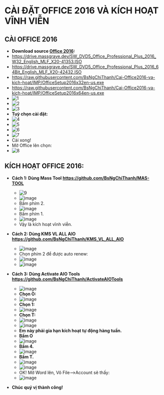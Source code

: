 # CÀI ĐẶT OFFICE 2016 VÀ KÍCH HOẠT VĨNH VIỄN #

## CÀI OFFICE 2016 ##
- **Download source [Office 2016](https://bsthanh-my.sharepoint.com/:u:/g/personal/0914678254_bsthanh_onmicrosoft_com/EWngGMh-zXVEnUgIbGMkGzsBIPUe_tBbXxj8-jz-Nk5B0A?e=JOFyCc):** 
- https://drive.massgrave.dev/SW_DVD5_Office_Professional_Plus_2016_W32_English_MLF_X20-41353.ISO
- https://drive.massgrave.dev/SW_DVD5_Office_Professional_Plus_2016_64Bit_English_MLF_X20-42432.ISO
- https://raw.githubusercontent.com/BsNgChiThanh/Cai-Office2016-va-kich-hoat/IMP/OfficeSetup2016x32en-us.exe
- https://raw.githubusercontent.com/BsNgChiThanh/Cai-Office2016-va-kich-hoat/IMP/OfficeSetup2016x64en-us.exe
- ![1](https://github.com/BsNgChiThanh/Cai-Office2016-va-kich-hoat/assets/82578024/e1ddedf5-a0e8-4a21-9a2d-637918276001)
- ![2](https://github.com/BsNgChiThanh/Cai-Office2016-va-kich-hoat/assets/82578024/9eb104a2-900b-485b-8f42-9d20f31350f6)
- ![3](https://github.com/BsNgChiThanh/Cai-Office2016-va-kich-hoat/assets/82578024/be208d0a-706f-4e94-91a0-c70ccf938cff)
- **Tuỳ chọn cài đặt:**
- ![4](https://github.com/BsNgChiThanh/Cai-Office2016-va-kich-hoat/assets/82578024/95fc5b42-709b-413d-8549-364cf9ceae2e)
- ![5](https://github.com/BsNgChiThanh/Cai-Office2016-va-kich-hoat/assets/82578024/e26260bd-834e-41a5-8200-5428bc49abbc)
- ![6](https://github.com/BsNgChiThanh/Cai-Office2016-va-kich-hoat/assets/82578024/89b484c7-e9a6-491d-b4ab-936725300a43)
- ![7](https://github.com/BsNgChiThanh/Cai-Office2016-va-kich-hoat/assets/82578024/014a4e8f-dbaa-415a-8afb-2fd741a9538b)
- Cài xong!
- Mở Office lên chọn:
- ![8](https://github.com/BsNgChiThanh/Cai-Office2016-va-kich-hoat/assets/82578024/422121ff-21e9-400c-a0d5-c46373d5c000)

## KÍCH HOẠT OFFICE 2016: ##
- **Cách 1: Dùng Mass Tool https://github.com/BsNgChiThanh/MAS-TOOL**
  - ![9](https://github.com/BsNgChiThanh/Cai-Office2016-va-kich-hoat/assets/82578024/313fbbc6-97a5-47d2-b391-975b6bebdd76)
  - ![image](https://github.com/BsNgChiThanh/Cai-Office2016-va-kich-hoat/assets/82578024/34a852df-b086-4f74-96ba-90723bd76938)
  - Bấm phím 2.
  - ![image](https://github.com/BsNgChiThanh/Cai-Office2016-va-kich-hoat/assets/82578024/8497d3bb-e973-4432-9e13-f94f2ecf8a5a)
  - Bấm phím 1.
  - ![image](https://github.com/BsNgChiThanh/Cai-Office2016-va-kich-hoat/assets/82578024/be38f559-86e8-4227-adef-b81d6be05261)
  - Vậy là kích hoạt vĩnh viễn.

- **Cách 2: Dùng KMS VL ALL AIO https://github.com/BsNgChiThanh/KMS_VL_ALL_AIO**
  - ![image](https://github.com/BsNgChiThanh/Cai-Office2016-va-kich-hoat/assets/82578024/7654b6a4-c953-4f01-8b7d-e13373b3da9e)
  - Chọn phím 2 để được auto renew:
  - ![image](https://github.com/BsNgChiThanh/Cai-Office2016-va-kich-hoat/assets/82578024/7b86d7f1-9f71-4936-b513-f31453163847)
  - ![image](https://github.com/BsNgChiThanh/Cai-Office2016-va-kich-hoat/assets/82578024/4e556376-941f-4307-86e2-1ee7a8bbc434)

- **Cách 3: Dùng Activate AIO Tools https://github.com/BsNgChiThanh/ActivateAIOTools**
  - ![image](https://github.com/BsNgChiThanh/Cai-Office2016-va-kich-hoat/assets/82578024/0b8eb460-83d1-4b69-9086-567e1f6d99c1)
  - **Chọn O:**
  - ![image](https://github.com/BsNgChiThanh/Cai-Office2016-va-kich-hoat/assets/82578024/3678d395-2ad9-49cd-944a-0794741054ea)
  - **Chọn 1:**
  - ![image](https://github.com/BsNgChiThanh/Cai-Office2016-va-kich-hoat/assets/82578024/7bd3593f-8680-474c-8139-a2a47e371d9a)
  - **Chọn T:**
  - ![image](https://github.com/BsNgChiThanh/Cai-Office2016-va-kich-hoat/assets/82578024/f72feb97-53da-4725-b632-819a49127129)
  - ![image](https://github.com/BsNgChiThanh/Cai-Office2016-va-kich-hoat/assets/82578024/6966fb26-5648-4bfc-b5fe-fb36cd1a16dd)
  - **Em này phải gia hạn kích hoạt tự động hàng tuần.**
  - **Bấm O**
  - ![image](https://github.com/BsNgChiThanh/Cai-Office2016-va-kich-hoat/assets/82578024/ffd4e981-8d25-4fcc-9fae-bfa9048d9aaf)
  - **Bấm 4.**
  - ![image](https://github.com/BsNgChiThanh/Cai-Office2016-va-kich-hoat/assets/82578024/7bdae3ef-2d1f-4fc4-8001-85bc7d438307)
  - **Bấm T.**
  - ![image](https://github.com/BsNgChiThanh/Cai-Office2016-va-kich-hoat/assets/82578024/e671e52a-c98f-4013-9500-9579aca77eda)
  - ![image](https://github.com/BsNgChiThanh/Cai-Office2016-va-kich-hoat/assets/82578024/3eac01d6-accc-42e2-b9d7-3cf20a192d19)
  - OK! Mở Word lên, Vô File-->Account sẽ thấy:
  - ![image](https://github.com/BsNgChiThanh/Cai-Office2016-va-kich-hoat/assets/82578024/8dde19e7-2314-497e-a61c-68344681dcf6)

- **Chúc quý vị thành công!**

